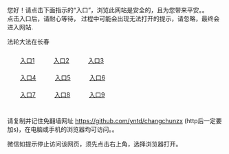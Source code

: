 您好！请点击下面指示的“入口”，浏览此网站是安全的，且为您带来平安。。 <br/>
点击入口后，请耐心等待， 过程中可能会出现无法打开的提示，请忽略，最终会进入网站. </br>

法轮大法在长春<br/>
<div style="padding:10px"><a style="margin:20px" target="_blank" href="https://dkz40sazz60xo.cloudfront.net/2Qpsp?iydadq" id="ccLink1" rel="nofollow">入口1</a> <a target="_blank" style="margin:20px" href="https://d1px4ndtbnvs7p.cloudfront.net/2Qpsp?lugoenr" id="ccLink2" rel="nofollow">入口2</a> <a style="margin:20px" target="_blank" href="https://d19q2scocveheg.cloudfront.net/2Qpsp?ppkuy" id="ccLink3" rel="nofollow">入口3</a></div>

<div style="padding:10px" ><a style="margin:20px" target="_blank" href="https://dkz40sazz60xo.cloudfront.net/2Qpsp?iydadq" id="ccLink4" rel="nofollow">入口4</a> <a style="margin:20px" href="https://d1px4ndtbnvs7p.cloudfront.net/2Qpsp?lugoenr" target="_blank" id="ccLink5" rel="nofollow">入口5</a> <a style="margin:20px" href="https://d19q2scocveheg.cloudfront.net/2Qpsp?ppkuy" target="_blank" id="ccLink6" rel="nofollow">入口6</a></div>

<div style="padding:10px"><a style="margin:20px" target="_blank" href="https://dkz40sazz60xo.cloudfront.net/2Qpsp?iydadq" id="ccLink7" rel="nofollow">入口7</a> <a style="margin:20px" href="https://d1px4ndtbnvs7p.cloudfront.net/2Qpsp?lugoenr" target="_blank" id="ccLink8" rel="nofollow">入口8</a> <a style="margin:20px" target="_blank" href="https://d19q2scocveheg.cloudfront.net/2Qpsp?ppkuy" id="ccLink9" rel="nofollow">入口9</a></div>

<br/>



请复制并记住免翻墙网址 https://github.com/yntd/changchunzx (http后一定要加s)，在电脑或手机的浏览器均可访问。。<br/>

微信如提示停止访问该网页，须先点击右上角，选择浏览器打开。
